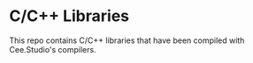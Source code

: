 # C/C++ Libraries
This repo contains C/C++ libraries that have been compiled with Cee.Studio's compilers. 
